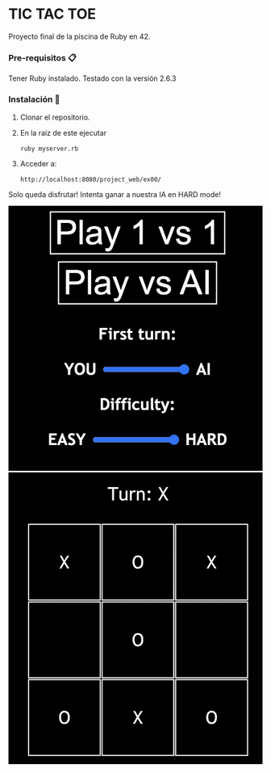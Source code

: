 # TIC TAC TOE

Proyecto final de la piscina de Ruby en 42.

### Pre-requisitos 📋

Tener Ruby instalado.
Testado con la versión 2.6.3

### Instalación 🔧
1. Clonar el repositorio.

2. En la raíz de este ejecutar
	```
	ruby myserver.rb
	```
3. Acceder a:

	```
	http://localhost:8080/project_web/ex00/
	```

Solo queda disfrutar!
Intenta ganar a nuestra IA en HARD mode!

![Menu](https://github.com/juanrd10/TicTacToe/blob/master/photosReadme/Menu.png)
![InGame](https://github.com/juanrd10/TicTacToe/blob/master/photosReadme/InGame.png)

